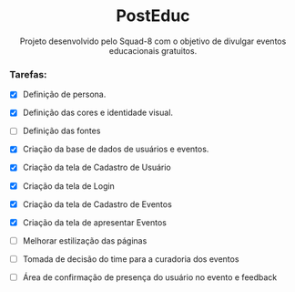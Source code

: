 <h1 align="center"> PostEduc </h1>

<p align="center">Projeto desenvolvido pelo Squad-8 com o objetivo de divulgar eventos educacionais gratuitos.</p>

### Tarefas:

- [x] Definição de persona.
- [x] Definição das cores e identidade visual.
- [ ] Definição das fontes
- [x] Criação da base de dados de usuários e eventos.
- [x] Criação da tela de Cadastro de Usuário
- [x] Criação da tela de Login 
- [x] Criação da tela de Cadastro de Eventos
- [x] Criação da tela de apresentar Eventos
- [ ] Melhorar estilização das páginas
- [ ] Tomada de decisão do time para a curadoria dos eventos
- [ ] Área de confirmação de presença do usuário no evento e feedback


